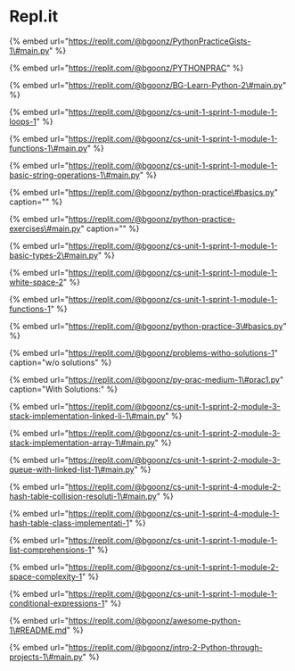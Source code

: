# Repl.it

{% embed url="https://replit.com/@bgoonz/PythonPracticeGists-1\#main.py" %}



{% embed url="https://replit.com/@bgoonz/PYTHONPRAC" %}



{% embed url="https://replit.com/@bgoonz/BG-Learn-Python-2\#main.py" %}

{% embed url="https://replit.com/@bgoonz/cs-unit-1-sprint-1-module-1-loops-1" %}

{% embed url="https://replit.com/@bgoonz/cs-unit-1-sprint-1-module-1-functions-1\#main.py" %}

{% embed url="https://replit.com/@bgoonz/cs-unit-1-sprint-1-module-1-basic-string-operations-1\#main.py" %}



{% embed url="https://replit.com/@bgoonz/python-practice\#basics.py" caption="" %}

{% embed url="https://replit.com/@bgoonz/python-practice-exercises\#main.py" caption="" %}

{% embed url="https://replit.com/@bgoonz/cs-unit-1-sprint-1-module-1-basic-types-2\#main.py" %}



{% embed url="https://replit.com/@bgoonz/cs-unit-1-sprint-1-module-1-white-space-2" %}

{% embed url="https://replit.com/@bgoonz/cs-unit-1-sprint-1-module-1-functions-1" %}

{% embed url="https://replit.com/@bgoonz/python-practice-3\#basics.py" %}



{% embed url="https://replit.com/@bgoonz/problems-witho-solutions-1" caption="w/o solutions" %}

{% embed url="https://replit.com/@bgoonz/py-prac-medium-1\#prac1.py" caption="With Solutions:" %}



{% embed url="https://replit.com/@bgoonz/cs-unit-1-sprint-2-module-3-stack-implementation-linked-li-1\#main.py" %}

{% embed url="https://replit.com/@bgoonz/cs-unit-1-sprint-2-module-3-stack-implementation-array-1\#main.py" %}

{% embed url="https://replit.com/@bgoonz/cs-unit-1-sprint-2-module-3-queue-with-linked-list-1\#main.py" %}

{% embed url="https://replit.com/@bgoonz/cs-unit-1-sprint-4-module-2-hash-table-collision-resoluti-1\#main.py" %}

{% embed url="https://replit.com/@bgoonz/cs-unit-1-sprint-4-module-1-hash-table-class-implementati-1" %}

{% embed url="https://replit.com/@bgoonz/cs-unit-1-sprint-1-module-1-list-comprehensions-1" %}

{% embed url="https://replit.com/@bgoonz/cs-unit-1-sprint-1-module-2-space-complexity-1" %}

{% embed url="https://replit.com/@bgoonz/cs-unit-1-sprint-1-module-1-conditional-expressions-1" %}

































{% embed url="https://replit.com/@bgoonz/awesome-python-1\#README.md" %}



{% embed url="https://replit.com/@bgoonz/intro-2-Python-through-projects-1\#main.py" %}



